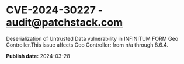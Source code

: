 # CVE-2024-30227 - audit@patchstack.com

Deserialization of Untrusted Data vulnerability in INFINITUM FORM Geo Controller.This issue affects Geo Controller: from n/a through 8.6.4.



**Publish date:** 2024-03-28
